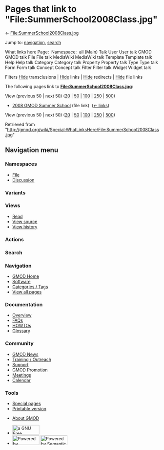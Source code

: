 <div id="mw-page-base" class="noprint">

</div>

<div id="mw-head-base" class="noprint">

</div>

<div id="content" class="mw-body" role="main">

<span id="top"></span>

<div id="mw-js-message" style="display:none;">

</div>



# <span dir="auto">Pages that link to "File:SummerSchool2008Class.jpg"</span>

<div id="bodyContent">

<div id="contentSub">

←
[File:SummerSchool2008Class.jpg](/wiki/File:SummerSchool2008Class.jpg "File:SummerSchool2008Class.jpg")

</div>

<div id="jump-to-nav" class="mw-jump">

Jump to: [navigation](#mw-navigation), [search](#p-search)

</div>

<div id="mw-content-text">

What links here Page:  Namespace:  all (Main) Talk User User talk GMOD
GMOD talk File File talk MediaWiki MediaWiki talk Template Template talk
Help Help talk Category Category talk Property Property talk Type Type
talk Form Form talk Concept Concept talk Filter Filter talk Widget
Widget talk

Filters
[Hide](/mediawiki/index.php?title=Special:WhatLinksHere/File:SummerSchool2008Class.jpg&hidetrans=1 "Special:WhatLinksHere/File:SummerSchool2008Class.jpg")
transclusions \|
[Hide](/mediawiki/index.php?title=Special:WhatLinksHere/File:SummerSchool2008Class.jpg&hidelinks=1 "Special:WhatLinksHere/File:SummerSchool2008Class.jpg")
links \|
[Hide](/mediawiki/index.php?title=Special:WhatLinksHere/File:SummerSchool2008Class.jpg&hideredirs=1 "Special:WhatLinksHere/File:SummerSchool2008Class.jpg")
redirects \|
[Hide](/mediawiki/index.php?title=Special:WhatLinksHere/File:SummerSchool2008Class.jpg&hideimages=1 "Special:WhatLinksHere/File:SummerSchool2008Class.jpg")
file links

The following pages link to
**[File:SummerSchool2008Class.jpg](/wiki/File:SummerSchool2008Class.jpg "File:SummerSchool2008Class.jpg")**:

View (previous 50 \| next 50)
([20](/mediawiki/index.php?title=Special:WhatLinksHere/File:SummerSchool2008Class.jpg&limit=20 "Special:WhatLinksHere/File:SummerSchool2008Class.jpg")
\|
[50](/mediawiki/index.php?title=Special:WhatLinksHere/File:SummerSchool2008Class.jpg&limit=50 "Special:WhatLinksHere/File:SummerSchool2008Class.jpg")
\|
[100](/mediawiki/index.php?title=Special:WhatLinksHere/File:SummerSchool2008Class.jpg&limit=100 "Special:WhatLinksHere/File:SummerSchool2008Class.jpg")
\|
[250](/mediawiki/index.php?title=Special:WhatLinksHere/File:SummerSchool2008Class.jpg&limit=250 "Special:WhatLinksHere/File:SummerSchool2008Class.jpg")
\|
[500](/mediawiki/index.php?title=Special:WhatLinksHere/File:SummerSchool2008Class.jpg&limit=500 "Special:WhatLinksHere/File:SummerSchool2008Class.jpg"))

- [2008 GMOD Summer
  School](/wiki/2008_GMOD_Summer_School "2008 GMOD Summer School") (file
  link) ‎ <span class="mw-whatlinkshere-tools">([←
  links](/mediawiki/index.php?title=Special:WhatLinksHere&target=2008+GMOD+Summer+School "Special:WhatLinksHere"))</span>

View (previous 50 \| next 50)
([20](/mediawiki/index.php?title=Special:WhatLinksHere/File:SummerSchool2008Class.jpg&limit=20 "Special:WhatLinksHere/File:SummerSchool2008Class.jpg")
\|
[50](/mediawiki/index.php?title=Special:WhatLinksHere/File:SummerSchool2008Class.jpg&limit=50 "Special:WhatLinksHere/File:SummerSchool2008Class.jpg")
\|
[100](/mediawiki/index.php?title=Special:WhatLinksHere/File:SummerSchool2008Class.jpg&limit=100 "Special:WhatLinksHere/File:SummerSchool2008Class.jpg")
\|
[250](/mediawiki/index.php?title=Special:WhatLinksHere/File:SummerSchool2008Class.jpg&limit=250 "Special:WhatLinksHere/File:SummerSchool2008Class.jpg")
\|
[500](/mediawiki/index.php?title=Special:WhatLinksHere/File:SummerSchool2008Class.jpg&limit=500 "Special:WhatLinksHere/File:SummerSchool2008Class.jpg"))

</div>

<div class="printfooter">

Retrieved from
"<http://gmod.org/wiki/Special:WhatLinksHere/File:SummerSchool2008Class.jpg>"

</div>

<div id="catlinks" class="catlinks catlinks-allhidden">

</div>

<div class="visualClear">

</div>

</div>

</div>

<div id="mw-navigation">

## Navigation menu

<div id="mw-head">



<div id="left-navigation">

<div id="p-namespaces" class="vectorTabs" role="navigation"
aria-labelledby="p-namespaces-label">

### Namespaces

- <span id="ca-nstab-image"><a href="/wiki/File:SummerSchool2008Class.jpg" accesskey="c"
  title="View the file page [c]">File</a></span>
- <span id="ca-talk"><a
  href="/mediawiki/index.php?title=File_talk:SummerSchool2008Class.jpg&amp;action=edit&amp;redlink=1"
  accesskey="t"
  title="Discussion about the content page [t]">Discussion</a></span>

</div>

<div id="p-variants" class="vectorMenu emptyPortlet" role="navigation"
aria-labelledby="p-variants-label">

### 

### Variants[](#)

<div class="menu">

</div>

</div>

</div>

<div id="right-navigation">

<div id="p-views" class="vectorTabs" role="navigation"
aria-labelledby="p-views-label">

### Views

- <span id="ca-view">[Read](/wiki/File:SummerSchool2008Class.jpg)</span>
- <span id="ca-viewsource"><a
  href="/mediawiki/index.php?title=File:SummerSchool2008Class.jpg&amp;action=edit"
  accesskey="e" title="This page is protected.
  You can view its source [e]">View source</a></span>
- <span id="ca-history"><a
  href="/mediawiki/index.php?title=File:SummerSchool2008Class.jpg&amp;action=history"
  accesskey="h" title="Past revisions of this page [h]">View history</a></span>

</div>

<div id="p-cactions" class="vectorMenu emptyPortlet" role="navigation"
aria-labelledby="p-cactions-label">

### Actions[](#)

<div class="menu">

</div>

</div>

<div id="p-search" role="search">

### Search

<div id="simpleSearch">

</div>

</div>

</div>

</div>

<div id="mw-panel">

<div id="p-logo" role="banner">

<a href="/wiki/Main_Page"
style="background-image: url(http://gmod.org/images/GMOD-cogs.png);"
title="Visit the main page"></a>

</div>

<div id="p-Navigation" class="portal" role="navigation"
aria-labelledby="p-Navigation-label">

### Navigation

<div class="body">

- <span id="n-GMOD-Home">[GMOD Home](/wiki/Main_Page)</span>
- <span id="n-Software">[Software](/wiki/GMOD_Components)</span>
- <span id="n-Categories-.2F-Tags">[Categories /
  Tags](/wiki/Categories)</span>
- <span id="n-View-all-pages">[View all
  pages](/wiki/Special:AllPages)</span>

</div>

</div>

<div id="p-Documentation" class="portal" role="navigation"
aria-labelledby="p-Documentation-label">

### Documentation

<div class="body">

- <span id="n-Overview">[Overview](/wiki/Overview)</span>
- <span id="n-FAQs">[FAQs](/wiki/Category:FAQ)</span>
- <span id="n-HOWTOs">[HOWTOs](/wiki/Category:HOWTO)</span>
- <span id="n-Glossary">[Glossary](/wiki/Glossary)</span>

</div>

</div>

<div id="p-Community" class="portal" role="navigation"
aria-labelledby="p-Community-label">

### Community

<div class="body">

- <span id="n-GMOD-News">[GMOD News](/wiki/GMOD_News)</span>
- <span id="n-Training-.2F-Outreach">[Training /
  Outreach](/wiki/Training_and_Outreach)</span>
- <span id="n-Support">[Support](/wiki/Support)</span>
- <span id="n-GMOD-Promotion">[GMOD
  Promotion](/wiki/GMOD_Promotion)</span>
- <span id="n-Meetings">[Meetings](/wiki/Meetings)</span>
- <span id="n-Calendar">[Calendar](/wiki/Calendar)</span>

</div>

</div>

<div id="p-tb" class="portal" role="navigation"
aria-labelledby="p-tb-label">

### Tools

<div class="body">

- <span id="t-specialpages"><a href="/wiki/Special:SpecialPages" accesskey="q"
  title="A list of all special pages [q]">Special pages</a></span>
- <span id="t-print"><a
  href="/mediawiki/index.php?title=Special:WhatLinksHere/File:SummerSchool2008Class.jpg&amp;printable=yes"
  rel="alternate" accesskey="p"
  title="Printable version of this page [p]">Printable version</a></span>

</div>

</div>

</div>

</div>

<div id="footer" role="contentinfo">

- <span id="footer-places-about">[About
  GMOD](/wiki/GMOD:About "GMOD:About")</span>

<!-- -->

- <span id="footer-copyrightico">[<img src="http://www.gnu.org/graphics/gfdl-logo-small.png" width="88"
  height="31" alt="a GNU Free Documentation License" />](http://www.gnu.org/licenses/fdl-1.3.html)</span>
- <span id="footer-poweredbyico">[<img src="/mediawiki/skins/common/images/poweredby_mediawiki_88x31.png"
  width="88" height="31" alt="Powered by MediaWiki" />](//www.mediawiki.org/)
  [<img
  src="/mediawiki/extensions/SemanticMediaWiki/includes/../resources/images/smw_button.png"
  width="88" height="31" alt="Powered by Semantic MediaWiki" />](https://www.semantic-mediawiki.org/wiki/Semantic_MediaWiki)</span>

<div style="clear:both">

</div>

</div>
